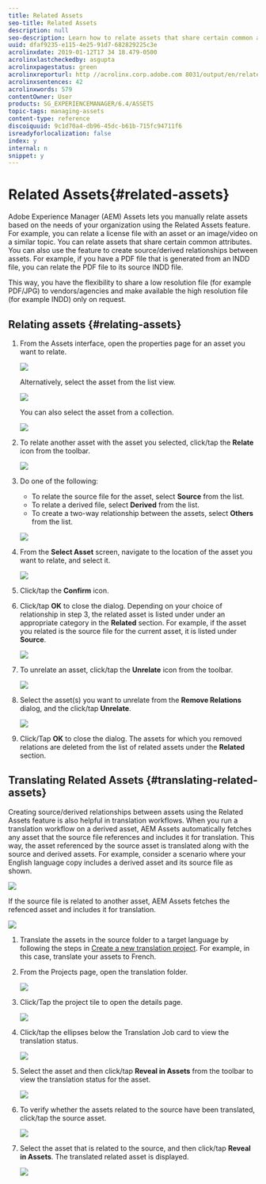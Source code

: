 ```yaml
---
title: Related Assets
seo-title: Related Assets
description: null
seo-description: Learn how to relate assets that share certain common attributes. You can also use the feature to create source/derived relationships between assets.
uuid: dfaf9235-e115-4e25-91d7-682829225c3e
acrolinxdate: 2019-01-12T17 34 18.479-0500
acrolinxlastcheckedby: asgupta
acrolinxpagestatus: green
acrolinxreporturl: http //acrolinx.corp.adobe.com 8031/output/en/related_assets_krs_workflow_f3c2f2ccebf6138e_182_report.xml
acrolinxsentences: 42
acrolinxwords: 579
contentOwner: User
products: SG_EXPERIENCEMANAGER/6.4/ASSETS
topic-tags: managing-assets
content-type: reference
discoiquuid: 9c1d70a4-db96-45dc-b61b-715fc94711f6
isreadyforlocalization: false
index: y
internal: n
snippet: y
---
```


# Related Assets{#related-assets}

Adobe Experience Manager (AEM) Assets lets you manually relate assets based on the needs of your organization using the Related Assets feature. For example, you can relate a license file with an asset or an image/video on a similar topic. You can relate assets that share certain common attributes. You can also use the feature to create source/derived relationships between assets. For example, if you have a PDF file that is generated from an INDD file, you can relate the PDF file to its source INDD file.

This way, you have the flexibility to share a low resolution file (for example PDF/JPG) to vendors/agencies and make available the high resolution file (for example INDD) only on request.

## Relating assets {#relating-assets}

1. From the Assets interface, open the properties page for an asset you want to relate. 

   ![](assets/chlimage_1-226.png)

   Alternatively, select the asset from the list view.

   ![](assets/chlimage_1-227.png)

   You can also select the asset from a collection.

   ![](assets/chlimage_1-228.png)

1. To relate another asset with the asset you selected, click/tap the **Relate** icon from the toolbar.

   ![](assets/chlimage_1-229.png)

1. Do one of the following:

    * To relate the source file for the asset, select **Source** from the list.
    * To relate a derived file, select **Derived** from the list.
    * To create a two-way relationship between the assets, select **Others** from the list.

   ![](assets/chlimage_1-230.png)

1. From the **Select Asset** screen, navigate to the location of the asset you want to relate, and select it.

   ![](assets/chlimage_1-231.png)

1. Click/tap the **Confirm** icon.
1. Click/tap **OK** to close the dialog. Depending on your choice of relationship in step 3, the related asset is listed under under an appropriate category in the **Related** section. For example, if the asset you related is the source file for the current asset, it is listed under **Source**.

   ![](assets/chlimage_1-232.png)

1. To unrelate an asset, click/tap the **Unrelate** icon from the toolbar.

   ![](assets/chlimage_1-233.png)

1. Select the asset(s) you want to unrelate from the **Remove Relations** dialog, and the click/tap **Unrelate**. 

   ![](assets/chlimage_1-234.png)

1. Click/Tap **OK** to close the dialog. The assets for which you removed relations are deleted from the list of related assets under the **Related** section.

## Translating Related Assets {#translating-related-assets}

Creating source/derived relationships between assets using the Related Assets feature is also helpful in translation workflows. When you run a translation workflow on a derived asset, AEM Assets automatically fetches any asset that the source file references and includes it for translation. This way, the asset referenced by the source asset is translated along with the source and derived assets. For example, consider a scenario where your English language copy includes a derived asset and its source file as shown.

![](assets/chlimage_1-235.png)

If the source file is related to another asset, AEM Assets fetches the refenced asset and includes it for translation.

![](assets/chlimage_1-236.png)

1. Translate the assets in the source folder to a target language by following the steps in [Create a new translation project](../../assets/using/translation-projects.md#main-pars-title-688302526). For example, in this case, translate your assets to French.
1. From the Projects page, open the translation folder.

   ![](assets/chlimage_1-237.png)

1. Click/Tap the project tile to open the details page.

   ![](assets/chlimage_1-238.png)

1. Click/tap the ellipses below the Translation Job card to view the translation status. 

   ![](assets/chlimage_1-239.png)

1. Select the asset and then click/tap **Reveal in Assets** from the toolbar to view the translation status for the asset.

   ![](assets/chlimage_1-240.png)

1. To verify whether the assets related to the source have been translated, click/tap the source asset.

   ![](assets/chlimage_1-241.png)

1. Select the asset that is related to the source, and then click/tap **Reveal in Assets**. The translated related asset is displayed.

   ![](assets/chlimage_1-242.png)

